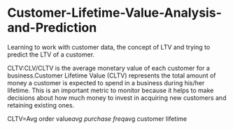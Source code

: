 # Customer-Lifetime-Value-Analysis-and-Prediction

Learning to work with customer data, the concept of LTV and trying to predict the LTV of a customer.

CLTV:CLV/CLTV is the average monetary value of each customer for a business.Customer Lifetime Value (CLTV) represents the total amount 
of money a customer is expected to spend in a business during his/her lifetime. This is an important metric to monitor because it helps 
to make decisions about how much money to invest in acquiring new customers and retaining existing ones.

CLTV=Avg order value*avg purchase freq*avg customer lifetime


